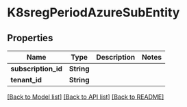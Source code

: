 # K8sregPeriodAzureSubEntity

## Properties

Name | Type | Description | Notes
------------ | ------------- | ------------- | -------------
**subscription_id** | **String** |  |
**tenant_id** | **String** |  |

[[Back to Model list]](./README.md#documentation-for-models) [[Back to API list]](./README.md#documentation-for-api-endpoints) [[Back to README]](../README.md)

